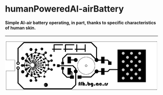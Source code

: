 # humanPoweredAl-airBattery
<h4>Simple Al-air battery operating, in part, thanks to specific characteristics of human skin.</h4>

<hr>

![alt text](https://raw.githubusercontent.com/Nikolichnik/humanPoweredAl-airBattery/master/HPAl-air_FFH.png)
